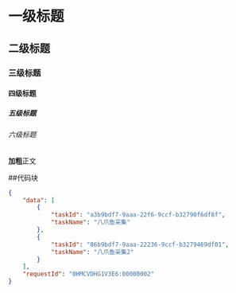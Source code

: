 # 一级标题

## 二级标题

### 三级标题

#### 四级标题

##### 五级标题

###### 六级标题

**加粗**正文

##代码块

```json
{
    "data": [
        {
            "taskId": "a3b9bdf7-9aaa-22f6-9ccf-b32790f6df8f",
            "taskName": "八爪鱼采集"
        },
        {
            "taskId": "86b9bdf7-9aaa-22236-9ccf-b3279469df01",
            "taskName": "八爪鱼采集2"
        }
    ],
    "requestId": "0HMCVDHG1V3E6:00000002"
}
```

